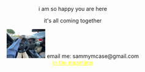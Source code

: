 <!DOCTYPE html>
<html>
  <body>
    <p> <center> i am so happy you are here </center> </p>
   <p> <center> it's all coming together </center> </p>
<center>
    <img src="/IMG_0249.JPG"
    width=20%
    height=auto/>
    email me: sammymcase@gmail.com
    <br>
    <a href="sammymcase22.github.io/everyday" style="color:yellow">in the meantime</a>
